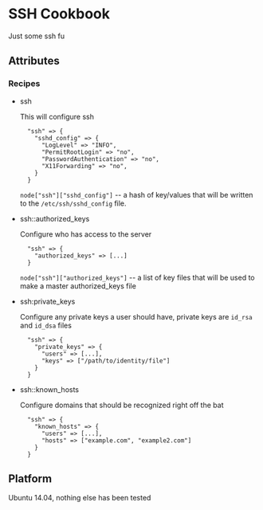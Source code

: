 # SSH Cookbook

Just some ssh fu 

## Attributes

### Recipes

* ssh

    This will configure ssh

        "ssh" => {
          "sshd_config" => {
            "LogLevel" => "INFO",
            "PermitRootLogin" => "no",
            "PasswordAuthentication" => "no",
            "X11Forwarding" => "no",
          }
        }

    `node["ssh"]["sshd_config"]` -- a hash of key/values that will be written to the `/etc/ssh/sshd_config` file.


* ssh::authorized_keys

    Configure who has access to the server

        "ssh" => {
          "authorized_keys" => [...]
        }


    `node["ssh"]["authorized_keys"]` -- a list of key files that will be used to make a master authorized_keys file


* ssh:private_keys

    Configure any private keys a user should have, private keys are `id_rsa` and `id_dsa` files

        "ssh" => {
          "private_keys" => {
            "users" => [...],
            "keys" => ["/path/to/identity/file"]
          }
        }


* ssh::known_hosts

    Configure domains that should be recognized right off the bat

        "ssh" => {
          "known_hosts" => {
            "users" => [...],
            "hosts" => ["example.com", "example2.com"]
          }
        }


## Platform

Ubuntu 14.04, nothing else has been tested


